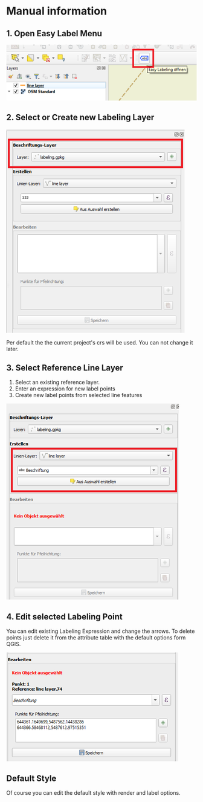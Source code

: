 # Manual information

## 1. Open Easy Label Menu
![](./images/0_open_menu.png)

## 2. Select or Create new Labeling Layer
![](./images/1_select_or_create_layer.png)

Per default the the current project's crs will be used.
You can not change it later.

## 3. Select Reference Line Layer

1. Select an existing reference layer.
2. Enter an expression for new label points
3. Create new label points from selected line features

![](./images/2_label_options_and_layer.png)

## 4. Edit selected Labeling Point

You can edit existing Labeling Expression and change the arrows.
To delete points just delete it from the attribute table with the default options form QGIS.

![](./images/3_edit_point.png)

## Default Style
Of course you can edit the default style with render and label options.